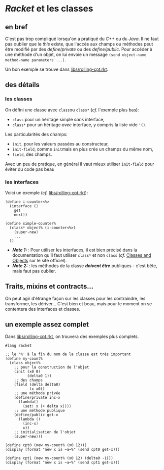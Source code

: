 # *Racket* et les classes

## en bref
C'est pas trop compliqué lorsqu'on a pratiqué du *C++* ou du *Java*. Il ne faut pas oublier que le *this* existe, que l'accès aux champs ou méthodes peut être modifié par des *define/private* ou des *define/public*. Pour accéder à une méthode d'un objet, on lui envoie un message `(send object-name method-name parameters ...)`.

Un bon exemple se trouve dans [libs/rolling-cpt.rkt](../libs/rolling-cpt.rkt).

## des détails

### les classes
On défini une classe avec `class`ou `class*` (*cf.* l'exemple plus bas):
- `class` pour un héritage simple *sans* interface,
- `class*` pour un héritage *avec* interface, y compris la liste vide `'()`.

Les particularités des champs:
- `init`, pour les valeurs passées au constructeur,
- `init-field`, comme `init`mais en plus crée un champs du même nom,
- `field`, des champs.

Avec un peu de pratique, en général il vaut mieux utiliser `init-field` pour éviter du code pas beau

### les interfaces
Voici un exemple (*cf.* [libs/rolling-cpt.rkt](../libs/rolling-cpt.rkt)):

```racket
(define i-counter<%>
  (interface ()
    get
    next))

(define simple-counter%
  (class* object% (i-counter<%>)
    (super-new)
    ...
  ))
```

- ***Note 1:*** : Pour utiliser les interfaces, il est bien précisé dans la documentation qu'il faut utiliser `class*` et non `class` (*cf.* [Classes and Objects](https://docs.racket-lang.org/guide/classes.html#%28part._.Interfaces%29) sur le site officiel).
- ***Note 2:*** : les méthodes de la classe ***doivent être*** publiques - c'est bête, mais faut pas oublier.

## Traits, mixins et contracts...
On peut agir d'étrange façon sur les classes pour les contraindre, les transformer, les dériver... C'est bien et beau, mais pour le moment on se contentera des interfaces et classes.

## un exemple assez complet

Dans [libs/rolling-cpt.rkt](../libs/rolling-cpt.rkt), on trouvera des exemples plus complets.

```racket
#lang racket

;; le '%' à la fin du nom de la classe est très important
(define my-count%
  (class object%
    ;; pour la construction de l'objet
    (init (x0 0)
          (delta0 1))
    ;; des champs
    (field (delta delta0)
           (x x0))
    ;; une méthode privée
    (define/private inc-x
      (lambda()
        (set! x (+ delta x))))
    ;; une méthode publique
    (define/public get-x
      (lambda ()
        (inc-x)
        x))
    ;; initialisation de l'objet
    (super-new)))

(define cpt0 (new my-count% (x0 12)))
(display (format "new x is ~a~%" (send cpt0 get-x)))

(define cpt1 (new my-count% (x0 12) (delta0 -1)))
(display (format "new x is ~a~%" (send cpt1 get-x)))
```
